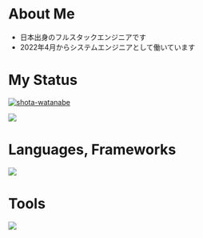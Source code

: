 # About Me
- 日本出身のフルスタックエンジニアです
- 2022年4月からシステムエンジニアとして働いています

# My Status
<p align="left"> <a href="https://github.com/ryo-ma/github-profile-trophy"><img src="https://github-profile-trophy.vercel.app/?username=shota-watanabe&title=MultiLanguage,Commits,PullRequest&margin-w=5&margin-h=5&no-frame=true" alt="shota-watanabe" /></a> </p>

[![](http://github-profile-summary-cards.vercel.app/api/cards/repos-per-language?username=shota-watanabe&theme=github)](https://github.com/vn7n24fzkq/github-profile-summary-cards)

# Languages, Frameworks
<img src="https://skillicons.dev/icons?i=ruby,rails,php,laravel,vue,nuxt,js,typescript" />

# Tools
<img src="https://skillicons.dev/icons?i=github,vscode,docker,postman,figma" /> <br /><br />
